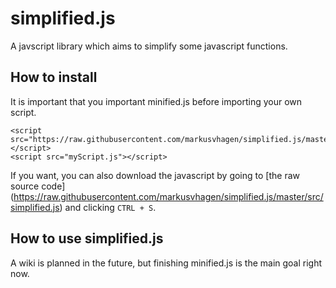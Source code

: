 # simplified.js
A javscript library which aims to simplify some javascript functions.

## How to install
It is important that you important minified.js before importing your own script. 
```
<script src="https://raw.githubusercontent.com/markusvhagen/simplified.js/master/src/simplified.js"></script>
<script src="myScript.js"></script>
```
If you want, you can also download the javascript by going to [the raw source code] (https://raw.githubusercontent.com/markusvhagen/simplified.js/master/src/simplified.js) and clicking `CTRL + S`. 

## How to use simplified.js
A wiki is planned in the future, but finishing minified.js is the main goal right now.
